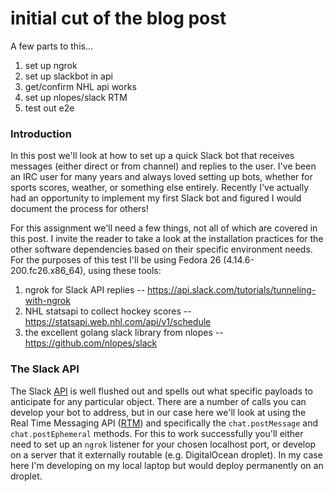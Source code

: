# initial cut of the blog post

A few parts to this...

1. set up ngrok
2. set up slackbot in api
3. get/confirm NHL api works
4. set up nlopes/slack RTM
5. test out e2e

### Introduction

In this post we'll look at how to set up a quick Slack bot that receives messages (either direct or
from channel) and replies to the user. I've been an IRC user for many years and always loved setting up 
bots, whether for sports scores, weather, or something else entirely. Recently I've actually had an 
opportunity to implement my first Slack bot and figured I would document the process for others! 

For this assignment we'll need a few things, not all of which are covered in this post. I invite the
reader to take a look at the installation practices for the other software dependencies based on their
specific environment needs. For the purposes of this test I'll be using Fedora 26 (4.14.6-200.fc26.x86_64),
using these tools:

1. ngrok for Slack API replies -- https://api.slack.com/tutorials/tunneling-with-ngrok
2. NHL statsapi to collect hockey scores -- https://statsapi.web.nhl.com/api/v1/schedule
3. the excellent golang slack library from nlopes -- https://github.com/nlopes/slack

### The Slack API

The Slack [API](https://api.slack.com/slack-apps) is well flushed out and spells out what specific
payloads to anticipate for any particular object. There are a number of calls you can develop
your bot to address, but in our case here we'll look at using the Real Time Messaging API 
([RTM](https://api.slack.com/rtm)) and specifically the `chat.postMessage` and `chat.postEphemeral`
methods. For this to work successfully you'll either need to set up an `ngrok` listener for your chosen
localhost port, or develop on a server that it externally routable (e.g. DigitalOcean droplet). In my
case here I'm developing on my local laptop but would deploy permanently on an droplet.

